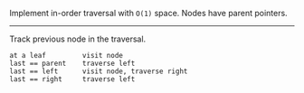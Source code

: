Implement in-order traversal with `O(1)` space. Nodes have parent pointers.

---

Track previous node in the traversal.

```
at a leaf         visit node
last == parent    traverse left
last == left      visit node, traverse right
last == right     traverse left
```

